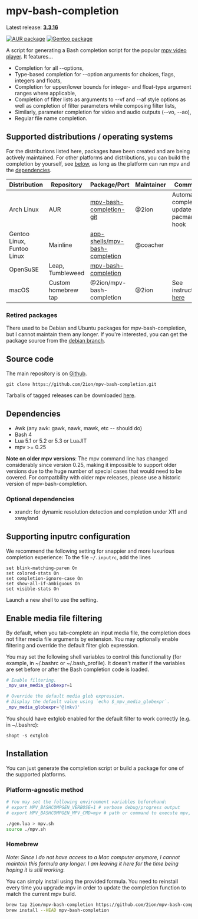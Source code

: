 # mpv-bash-completion

Latest release: **[3.3.16](https://github.com/2ion/mpv-bash-completion/releases/tag/3.3.16)**

[![AUR package](https://repology.org/badge/version-for-repo/aur/mpv-bash-completion.svg)](https://repology.org/metapackage/mpv-bash-completion)
[![Gentoo package](https://repology.org/badge/version-for-repo/gentoo/mpv-bash-completion.svg)](https://repology.org/metapackage/mpv-bash-completion)

A script for generating a Bash completion script for the popular [mpv
video player](https://github.com/mpv-player/mpv).
It features...

* Completion for all --options,
* Type-based completion for --option arguments for choices, flags,
  integers and floats,
* Completion for upper/lower bounds for integer- and float-type argument
  ranges where applicable,
* Completion of filter lists as arguments to --vf and --af style
  options as well as completion of filter parameters while composing filter
  lists,
* Similarly, parameter completion for video and audio outputs (--vo, --ao),
* Regular file name completion.

## Supported distributions / operating systems

For the distributions listed here, packages have been created and are being
actively maintained.  For other platforms and distributions, you can build the
completion by yourself, see [below](#platform-agnostic-method), as long as the
platform can run mpv and the [dependencies](#dependencies).

| Distribution               | Repository           | Package/Port                                                                                          | Maintainer | Comment                                      |
| -------------------------- | -------------------- | ----------------------------------------------------------------------------------------------------- | ---------- | -------                                      |
| Arch Linux                 | AUR                  | [mpv-bash-completion-git](https://aur.archlinux.org/packages/mpv-bash-completion-git/)                | @2ion      | Automatic completion updates via pacman hook |
| Gentoo Linux, Funtoo Linux | Mainline             | [app-shells/mpv-bash-completion](https://packages.gentoo.org/packages/app-shells/mpv-bash-completion) | @coacher   |                                              |
| OpenSuSE                   | Leap, Tumbleweed     | [mpv-bash-completion](https://software.opensuse.org/package/mpv-bash-completion)											| 					 | 																							|
| macOS                      | Custom homebrew tap  | @2ion/mpv-bash-completion                                                                             | @2ion      | See instructions [here](#homebrew)           |

### Retired packages

There used to be Debian and Ubuntu packages for mpv-bash-completion, but
I cannot maintain them any longer. If you're interested, you can get the
package source from the [debian branch](https://github.com/2ion/mpv-bash-completion/tree/debian).

## Source code

The main repository is on [Github](https://github.com/2ion/mpv-bash-completion).

```
git clone https://github.com/2ion/mpv-bash-completion.git
```

Tarballs of tagged releases can be downloaded [here](https://github.com/2ion/mpv-bash-completion/releases).

## Dependencies

* Awk (any awk: gawk, nawk, mawk, etc -- should do)
* Bash 4
* Lua 5.1 or 5.2 or 5.3 or LuaJIT
* mpv >= 0.25

**Note on older mpv versions**: The mpv command line has changed
considerably since version 0.25, making it impossible to support older
versions due to the huge number of special cases that would need to be
covered.  For compatbility with older mpv releases, please use a
historic version of mpv-bash-completion.

### Optional dependencies

* xrandr: for dynamic resolution detection and completion under X11
  and xwayland

## Supporting inputrc configuration

We recommend the following setting for snappier and more luxurious
completion experience: To the file `~/.inputrc`, add the lines
```
set blink-matching-paren On
set colored-stats On
set completion-ignore-case On
set show-all-if-ambiguous On
set visible-stats On
```
Launch a new shell to use the setting.

## Enable media file filtering

By default, when you tab-complete an input media file, the completion
does not filter media file arguments by extension. You may optionally
enable filtering and override the default filter glob expression.

You may set the following shell variables to control this functionality
(for example, in ~/.bashrc or ~/.bash_profile). It doesn't matter if the
variables are set before or after the Bash completion code is loaded.

```bash
# Enable filtering.
_mpv_use_media_globexpr=1

# Override the default media glob expression.
# Display the default value using `echo $_mpv_media_globexpr`.
_mpv_media_globexpr='@(mkv)'
```

You should have extglob enabled for the default filter to work
correctly (e.g. in ~/.bashrc):

```
shopt -s extglob
```
## Installation

You can just generate the completion script or build a package for one
of the supported platforms.

### Platform-agnostic method

```bash
# You may set the following environment variables beforehand:
# export MPV_BASHCOMPGEN_VERBOSE=1 # verbose debug/progress output
# export MPV_BASHCOMPGEN_MPV_CMD=mpv # path or command to execute mpv, defaults to 'mpv'

./gen.lua > mpv.sh
source ./mpv.sh
```

### Homebrew

*Note: Since I do not have access to a Mac computer anymore, I cannot
maintain this formula any longer. I am leaving it here for the time
being hoping it is still working.*

You can simply install using the provided formula. You need to reinstall
every time you upgrade mpv in order to update the completion function to
match the current mpv build.

```sh
brew tap 2ion/mpv-bash-completion https://github.com/2ion/mpv-bash-completion.git
brew install --HEAD mpv-bash-completion
```
